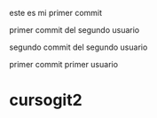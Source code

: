 este es mi primer commit

primer commit del segundo usuario

segundo commit del segundo usuario

primer commit primer usuario


# cursogit2